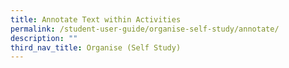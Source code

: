 ```yaml
---
title: Annotate Text within Activities
permalink: /student-user-guide/organise-self-study/annotate/
description: ""
third_nav_title: Organise (Self Study)
---
```


